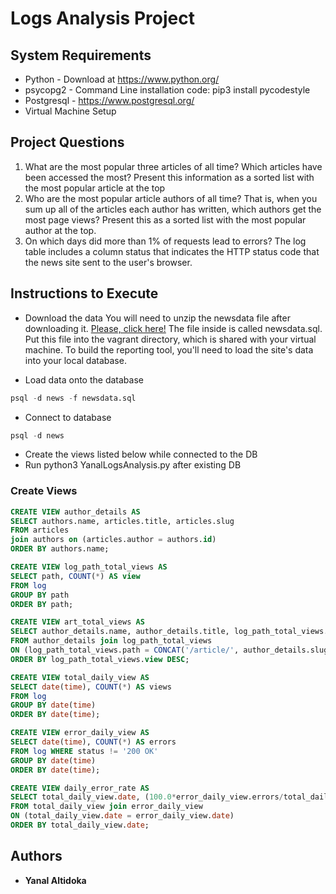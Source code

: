 # Logs Analysis Project

## System Requirements
* Python - Download at https://www.python.org/
* psycopg2 - Command Line installation code: pip3 install pycodestyle
* Postgresql - https://www.postgresql.org/
* Virtual Machine Setup

## Project Questions
1. What are the most popular three articles of all time?
  Which articles have been accessed the most?
  Present this information as a sorted list with the most popular article at the top
2. Who are the most popular article authors of all time?
  That is, when you sum up all of the articles each author has written, which authors get the most page views?
  Present this as a sorted list with the most popular author at the top.
3. On which days did more than 1% of requests lead to errors?
  The log table includes a column status that indicates the HTTP status code that the news site sent to the user's browser.

## Instructions to Execute
* Download the data
You will need to unzip the newsdata file after downloading it.  [Please, click here!](https://d17h27t6h515a5.cloudfront.net/topher/2016/August/57b5f748_newsdata/newsdata.zip) The file inside is called newsdata.sql. Put this file into the vagrant directory, which is shared with your virtual machine.  To build the reporting tool, you'll need to load the site's data into your local database.

* Load data onto the database
```sql
psql -d news -f newsdata.sql
```
* Connect to database
```sql
psql -d news
```
* Create the views listed below while connected to the DB
* Run python3 YanalLogsAnalysis.py after existing DB

### Create Views
```sql
CREATE VIEW author_details AS
SELECT authors.name, articles.title, articles.slug
FROM articles
join authors on (articles.author = authors.id)
ORDER BY authors.name;
```

```sql
CREATE VIEW log_path_total_views AS
SELECT path, COUNT(*) AS view
FROM log
GROUP BY path
ORDER BY path;
```

```sql
CREATE VIEW art_total_views AS
SELECT author_details.name, author_details.title, log_path_total_views.view
FROM author_details join log_path_total_views
ON (log_path_total_views.path = CONCAT('/article/', author_details.slug)
ORDER BY log_path_total_views.view DESC;
```

```sql
CREATE VIEW total_daily_view AS
SELECT date(time), COUNT(*) AS views
FROM log
GROUP BY date(time)
ORDER BY date(time);
```

```sql
CREATE VIEW error_daily_view AS
SELECT date(time), COUNT(*) AS errors
FROM log WHERE status != '200 OK'
GROUP BY date(time)
ORDER BY date(time);
```

```sql
CREATE VIEW daily_error_rate AS
SELECT total_daily_view.date, (100.0*error_daily_view.errors/total_daily_view.views) AS percentage
FROM total_daily_view join error_daily_view
ON (total_daily_view.date = error_daily_view.date)
ORDER BY total_daily_view.date;
```
## Authors

* **Yanal Altidoka**

